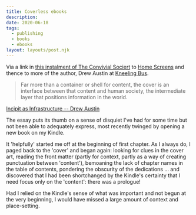 ```yaml
---
title: Coverless ebooks
description:
date: 2020-06-18
tags:
  - publishing
  - books
  - ebooks
layout: layouts/post.njk
---
```

Via a link in [this instalment of The Convivial Sociert](https://theconvivialsociety.substack.com/p/the-public-that-cannot-mourn-does) to [Home Screens](https://reallifemag.com/home-screens/) and thence to more of the author, Drew Austin at [Kneeling Bus](https://kneelingbus.net/).

> Far more than a container or shell for content, the cover is an interface between that content and human society, the intermediate layer that positions information in the world.

[Incipit as Infrastructure -- Drew Austin](https://kneelingbus.net/2018/10/30/incipit-as-infrastructure/)

The essay puts its thumb on a sense of disquiet I've had for some time but not been able to adequately express, most recently twinged by opening a new book on my Kindle.

It 'helpfully' started me off at the beginning of first chapter. As I always do, I paged back to the 'cover' and began again: looking for clues in the cover art, reading the front matter (partly for context, partly as a way of creating punctuation between 'content'), bemoaning the lack of chapter names in the table of contents, pondering the obscurity of the dedications ... and discovered that I had been shortchanged by the Kindle's certainty that I need focus only on the 'content': there was a prologue!

Had I relied on the Kindle's sense of what was important and not begun at the very beginning, I would have missed a large amount of context and place-setting.
